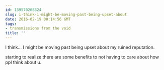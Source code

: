 ```yaml
---
id: 139570268324
slug: i-think-i-might-be-moving-past-being-upset-about
date: 2016-02-19 00:14:56 GMT
tags:
- transmissions from the void
title: ''
---
```

I think... I might be moving past being upset about my ruined reputation. 

starting to realize there are some benefits to not having to care about how ppl think about u.